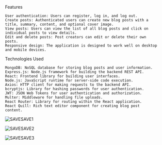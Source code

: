 Features

    User authentication: Users can register, log in, and log out.
    Create posts: Authenticated users can create new blog posts with a title, summary, content, and optional cover image.
    View posts: Users can view the list of all blog posts and click on individual posts to view details.
    Edit and delete posts: Post creators can edit or delete their own posts.
    Responsive design: The application is designed to work well on desktop and mobile devices.

Technologies Used

    MongoDB: NoSQL database for storing blog posts and user information.
    Express.js: Node.js framework for building the backend REST API.
    React: Frontend library for building user interfaces.
    Node.js: JavaScript runtime for server-side code execution.
    Axios: HTTP client for making requests to the backend API.
    bcryptjs: Library for hashing passwords for user authentication.
    JWT: JSON Web Tokens for user authentication and authorization.
    Multer: Middleware for handling file uploads.
    React Router: Library for routing within the React application.
    React Quill: Rich text editor component for creating blog post content.
    
![SAVESAVE1](https://github.com/soham4021/blog-frontend/assets/92176024/abf2f81a-af14-4a32-bff7-9133660aba1b)

![SAVESAVE2](https://github.com/soham4021/blog-frontend/assets/92176024/15bd67ad-6ae9-4905-b2d9-e61f961817c1)

![SAVESAVE3](https://github.com/soham4021/blog-frontend/assets/92176024/a8ff2bd3-3577-41dd-8b59-c2756673fead)

